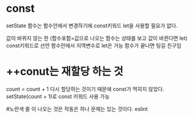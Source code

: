 # const
setState 함수는 함수안에서 변경하기에 const키워드
let을 사용할 필요가 없다.

값이 바뀌지 않는 한 (함수포함=값으로 나오는 함수는 상태를 보고 값이 바뀐다면 let) const키워드로 선언
함수안에서 지역변수로 let은 가능 함수가 끝나면 팅길 친구임

# ++conut는 재할당 하는 것 
count = count + 1 
다시 할당하는 것이기 때문에 const가 먹히지 않았다.
setState(count + 1)로 const 키워드 사용 가능

#노란색 줄
이 나오는 것은 작동은 하나 문제는 있는 것이다. eslint
